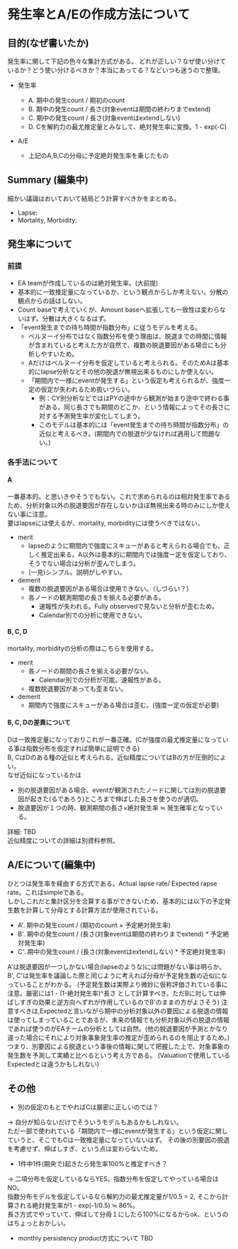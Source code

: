 # 発生率とA/Eの作成方法について

## 目的(なぜ書いたか)
発生率に関して下記の色々な集計方式がある。
どれが正しい？なぜ使い分けているか？どう使い分けるべきか？本当にあってる？などいつも迷うので整理。

* 発生率
  - A. 期中の発生count / 期初のcount
  - B. 期中の発生count / 長さ(対象eventは期間の終わりまでextend)
  - C. 期中の発生count / 長さ(対象eventはextendしない)
  - D. Cを解約力の最尤推定量とみなして、絶対発生率に変換。1 - exp(-C)

* A/E
  - 上記のA,B,Cの分母に予定絶対発生率を乗じたもの

## Summary (編集中)
細かい議論はおいておいて結局どう計算すべきかをまとめる。
* Lapse:
* Mortality, Morbidity:

## 発生率について
### 前提
* EA teamが作成しているのは絶対発生率。(大前提)
* 基本的に一致推定量になっているか、という観点からしか考えない。分散の観点からの話はしない。
* Count baseで考えていくが、Amount baseへ拡張しても一致性は変わらないはず。分散は大きくなるはず。
* 「event発生までの待ち時間が指数分布」に従うモデルを考える。
  - ベルヌーイ分布ではなく指数分布を使う理由は、脱退までの時間に情報が含まれていると考えた方が自然で、複数の脱退要因がある場合にも分析しやすいため。  
  - Aだけはベルヌーイ分布を仮定していると考えられる。そのためAは基本的にlapse分析などその他の脱退が無視出来るものにしか使えない。  
  - 「期間内で一様にeventが発生する」という仮定も考えられるが、強度一定の仮定が失われるため扱いづらい。
    - 例：CY別分析などでははPYの途中から観測が始まり途中で終わる事がある。同じ長さでも期間のどこか、という情報によってその長さに対する予測発生率が変化してしまう。
    - このモデルは基本的には「event発生までの待ち時間が指数分布」の近似と考えるべき。(期間内での脱退が少なければ適用して問題ない。)

### 各手法について
#### A
一番基本的。と思いきやそうでもない。これで求められるのは相対発生率であるため、分析対象以外の脱退要因が存在しないかほぼ無視出来る時のみにしか使えない事に注意。  
要はlapseには使えるが、mortality, morbidityには使うべきではない。  
* merit
  - lapseのように期間内で強度にスキューがあると考えられる場合でも、正しく推定出来る。A以外は基本的に期間内では強度一定を仮定しており、そうでない場合は分析が歪んでしまう。
  - (一見)シンプル。説明がしやすい。
* demerit
  - 複数の脱退要因がある場合は使用できない。（しづらい？）
  - 各ノードの観測期間の長さを揃える必要がある。
    - 速報性が失われる。Fully observedで見ないと分析が歪むため。
    - Calendar別での分析に使用できない。

#### B, C, D
mortality, morbidityの分析の際はこちらを使用する。
* merit
  - 各ノードの期間の長さを揃える必要がない。
    - Calendar別での分析が可能。速報性がある。
  - 複数脱退要因があっても歪まない。
* demerit
  - 期間内で強度にスキューがある場合は歪む。(強度一定の仮定が必要)

#### B, C, Dの差異について
Dは一致推定量になっておりこれが一番正確。(Cが強度の最尤推定量になっている事は指数分布を仮定すれば簡単に証明できる)  
B, CはDのある種の近似と考えられる。近似精度についてはBの方が圧倒的によい。  
なぜ近似になっているかは

* 別の脱退要因がある場合、eventが観測されたノードに関しては別の脱退要因が起きた(るであろう)ところまで伸ばした長さを使うのが適切。
* 脱退要因が１つの時、観測期間の長さ×絶対発生率 ≒ 発生確率となっている。

詳細: TBD  
近似精度についての詳細は別資料参照。

## A/Eについて(編集中)
ひとつは発生率を経由する方式である。Actual lapse rate/ Expected rapse rate。これはsimpleである。  
しかしこれだと集計区分を合算する事ができないため、基本的には以下の予定発生数を計算して分母とする計算方法が使用されている。  

* A'. 期中の発生count / (期初のcount × 予定絶対発生率)
* B'. 期中の発生count / (長さ(対象eventは期間の終わりまでextend) * 予定絶対発生率)
* C'. 期中の発生count / (長さ(対象eventはextendしない) * 予定絶対発生率)

A'は脱退要因が一つしかない場合(lapseのような)には問題がない事は明らか。  
B', C'は発生率を議論した際と同じように考えれば分母が予定発生数の近似になっていることがわかる。
(予定発生数は実際より微妙に仮称評価されている事に注意。厳密には1 - (1-絶対発生率)^長さ として計算すべき。ただBに対しては伸ばしすぎの効果と逆方向へずれが作用しているのでB'のままの方がよさそう)
注意すべきは,Expectedと言いながら期中の分析対象以外の要因による脱退の情報は使ってしまっていることであるが、未来の情報でも分析対象以外の脱退の情報であれば使うのがEAチームの分析としては自然。(他の脱退要因が予測とかなり違った場合にそれにより対象事象発生率の推定が歪められるのを阻止するため。)  
つまり、別要因による脱退という事後の情報に関して把握した上で、対象事象の発生数を予測して実績と比べるという考え方である。
(Valuationで使用しているExpectedとは違うかもしれない)  

## その他
* 別の仮定のもとでやればCは厳密に正しいのでは？

→ 自分が知らないだけでそういうモデルもあるかもしれない。  
ただ一部で使われている「期間内で一様にeventが発生する」という仮定に関していうと、そこでもCは一致推定量になっていないはず。
その後の別要因の脱退を考慮せず、伸ばしすぎ、という点は変わらないため。

* 1件中1件(期央で)起きたら発生率100%と推定すべき？  

→ 二項分布を仮定しているならYES。指数分布を仮定してやっている場合はNO。  
指数分布モデルを仮定しているなら解約力の最尤推定量が1/0.5 = 2, そこから計算される絶対発生率が1 - exp(-1/0.5) ≒ 86%。  
長さ方式でやっていて、伸ばして分母１にしたら100%になるからok、というのはちょっとおかしい。  

* monthly persistency product方式について
TBD  

